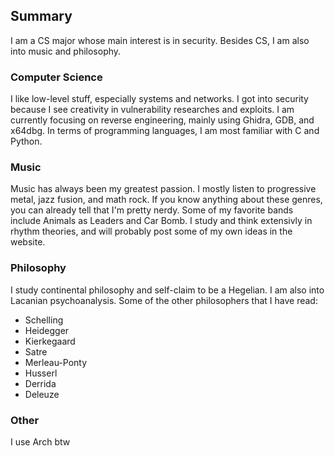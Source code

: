 ## Summary
I am a CS major whose main interest is in security. Besides CS, I am also into music and philosophy.

### Computer Science
I like low-level stuff, especially systems and networks. I got into security because I see creativity in vulnerability researches and exploits. I am currently focusing on reverse engineering, mainly using Ghidra, GDB, and x64dbg. In terms of programming languages, I am most familiar with C and Python.

### Music
Music has always been my greatest passion. I mostly listen to progressive metal, jazz fusion, and math rock. If you know anything about these genres, you can already tell that I'm pretty nerdy. Some of my favorite bands include Animals as Leaders and Car Bomb. I study and think extensivly in rhythm theories, and will probably post some of my own ideas in the website.

### Philosophy
I study continental philosophy and self-claim to be a Hegelian. I am also into Lacanian psychoanalysis. Some of the other philosophers that I have read:
- Schelling
- Heidegger
- Kierkegaard
- Satre
- Merleau-Ponty
- Husserl 
- Derrida
- Deleuze

### Other
I use Arch btw
